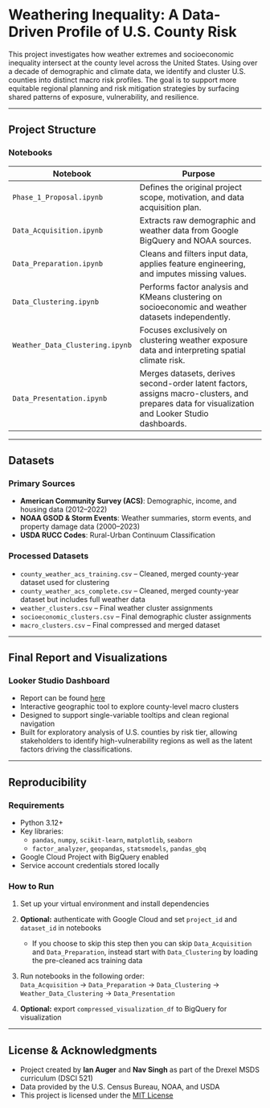  # Weathering Inequality: A Data-Driven Profile of U.S. County Risk

This project investigates how weather extremes and socioeconomic inequality intersect at the county level across the United States. Using over a decade of demographic and climate data, we identify and cluster U.S. counties into distinct macro risk profiles. The goal is to support more equitable regional planning and risk mitigation strategies by surfacing shared patterns of exposure, vulnerability, and resilience.

---

## Project Structure

### Notebooks

| Notebook | Purpose |
|---------|---------|
| `Phase_1_Proposal.ipynb` | Defines the original project scope, motivation, and data acquisition plan. |
| `Data_Acquisition.ipynb` | Extracts raw demographic and weather data from Google BigQuery and NOAA sources. |
| `Data_Preparation.ipynb` | Cleans and filters input data, applies feature engineering, and imputes missing values. |
| `Data_Clustering.ipynb` | Performs factor analysis and KMeans clustering on socioeconomic and weather datasets independently. |
| `Weather_Data_Clustering.ipynb` | Focuses exclusively on clustering weather exposure data and interpreting spatial climate risk. |
| `Data_Presentation.ipynb` | Merges datasets, derives second-order latent factors, assigns macro-clusters, and prepares data for visualization and Looker Studio dashboards. |

---

## Datasets

### Primary Sources
- **American Community Survey (ACS)**: Demographic, income, and housing data (2012–2022)
- **NOAA GSOD & Storm Events**: Weather summaries, storm events, and property damage data (2000–2023)
- **USDA RUCC Codes**: Rural-Urban Continuum Classification

### Processed Datasets
- `county_weather_acs_training.csv` – Cleaned, merged county-year dataset used for clustering
- `county_weather_acs_complete.csv` – Cleaned, merged county-year dataset but includes full weather data
- `weather_clusters.csv` – Final weather cluster assignments
- `socioeconomic_clusters.csv` – Final demographic cluster assignments
- `macro_clusters.csv` – Final compressed and merged dataset

---

## Final Report and Visualizations

### Looker Studio Dashboard
- Report can be found [here](https://lookerstudio.google.com/reporting/8a06544f-2586-4629-ba85-fbee0b7ef7d9/)
- Interactive geographic tool to explore county-level macro clusters
- Designed to support single-variable tooltips and clean regional navigation
- Built for exploratory analysis of U.S. counties by risk tier, allowing stakeholders to identify high-vulnerability regions as well as the latent factors driving the classifications.


---

## Reproducibility

### Requirements
- Python 3.12+
- Key libraries:
  - `pandas`, `numpy`, `scikit-learn`, `matplotlib`, `seaborn`
  - `factor_analyzer`, `geopandas`, `statsmodels`, `pandas_gbq`
- Google Cloud Project with BigQuery enabled
- Service account credentials stored locally

### How to Run
1. Set up your virtual environment and install dependencies
2. **Optional:** authenticate with Google Cloud and set `project_id` and `dataset_id` in notebooks
    - If you choose to skip this step then you can skip `Data_Acquisition` and `Data_Preparation`, instead start with `Data_Clustering` by loading the pre-cleaned acs training data
3. Run notebooks in the following order:  
   `Data_Acquisition` → `Data_Preparation` → `Data_Clustering` → `Weather_Data_Clustering` → `Data_Presentation`

4. **Optional:** export `compressed_visualization_df` to BigQuery for visualization

---

## License & Acknowledgments

- Project created by **Ian Auger** and **Nav Singh** as part of the Drexel MSDS curriculum (DSCI 521)
- Data provided by the U.S. Census Bureau, NOAA, and USDA
- This project is licensed under the [MIT License](LICENSE)

